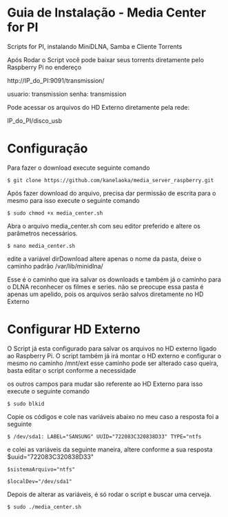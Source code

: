 # Guia de Instalação - Media Center for PI
Scripts for PI, instalando MiniDLNA, Samba e Cliente Torrents

Após Rodar o Script você pode baixar seus torrents diretamente pelo Raspberry Pi no endereço

http://IP_do_PI:9091/transmission/

usuario: transmission
senha: transmission

Pode acessar os arquivos do HD Externo diretamente pela rede:

IP_do_PI/disco_usb

# Configuração

Para fazer o download execute seguinte comando

	$ git clone https://github.com/kanelaoka/media_server_raspberry.git


Após fazer download do arquivo, precisa dar permissão de escrita para o mesmo
para isso execute o seguinte comando

	$ sudo chmod +x media_center.sh


Abra o arquivo media_center.sh com seu editor preferido e altere 
os parâmetros necessários.

	$ nano media_center.sh

edite a variável dirDownload
altere apenas o nome da pasta, deixe o caminho padrão /var/lib/minidlna/

Esse é o caminho que ira salvar os downloads e também já o caminho para o 
DLNA reconhecer os filmes e series.
não se preocupe essa pasta é apenas um apelido, pois os arquivos serão salvos diretamente
no HD Externo

# Configurar HD Externo

O Script já esta configurado para salvar os arquivos no HD externo ligado ao 
Raspberry Pi. 
O script também já irá montar o HD externo e configurar o mesmo no caminho /mnt/ext
esse caminho pode ser alterado caso queira, basta editar o script conforme a necessidade


os outros campos para mudar são referente ao HD Externo
para isso execute o seguinte comando

	$ sudo blkid

Copie os códigos e cole nas variáveis abaixo
no meu caso a resposta foi a seguinte

	$ /dev/sda1: LABEL="SANSUNG" UUID="722083C320838D33" TYPE="ntfs

e colei as variáveis da seguinte maneira, altere conforme a sua resposta 
	$uuid="722083C320838D33"
	
	$sistemaArquivo="ntfs"
	
	$localDev="/dev/sda1"

Depois de alterar as variáveis, é só rodar o script e buscar uma cerveja.

	$ sudo ./media_center.sh
